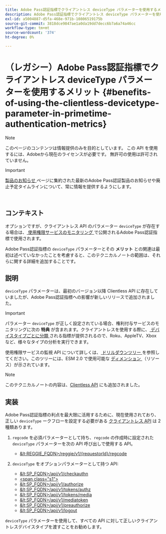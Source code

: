 ```yaml
---
title: Adobe Pass認証指標でクライアントレス deviceType パラメーターを使用するメリット
description: Adobe Pass認証指標でクライアントレス deviceType パラメーターを使用するメリット
exl-id: a5004887-d5fa-468e-971b-10806519175b
source-git-commit: 3818dce9847ae1a0da19dd7decc6b7a6a74a46cc
workflow-type: tm+mt
source-wordcount: '374'
ht-degree: 0%

---
```


# （レガシー）Adobe Pass認証指標でクライアントレス deviceType パラメーターを使用するメリット {#benefits-of-using-the-clientless-devicetype-parameter-in-primetime-authentication-metrics}

>[!NOTE]
>
>このページのコンテンツは情報提供のみを目的としています。 この API を使用するには、Adobeから現在のライセンスが必要です。 無許可の使用は許可されていません。

>[!IMPORTANT]
>
> [ 製品のお知らせ ](/help/authentication/product-announcements.md) ページに集約された最新のAdobe Pass認証製品のお知らせや廃止予定タイムラインについて、常に情報を提供するようにします。

</br>

## コンテキスト

オプションですが、クライアントレス API のパラメーター `deviceType` が存在する場合は、[ 使用権限サービスのモニタリング ](/help/authentication/integration-guide-programmers/features-premium/esm/entitlement-service-monitoring-overview.md) で公開されるAdobe Pass認証指標で使用されます。

Adobe Pass認証指標の `deviceType` パラメーターとその **メリット** との関連は最初は述べていなかったことを考慮すると、このテクニカルノートの範囲は、それらに関する詳細を追加することです。

## 説明

`deviceType` パラメーターは、最初のバージョン以降 Clientless API に存在していましたが、Adobe Pass認証指標への影響が新しいリリースで追加されました。



>[!IMPORTANT]
>
>パラメーター `deviceType` が正しく設定されている場合、権利付与サービスのモニタリングに次の **特典** が含まれます。クライアントレスを使用する際に、[ デバイスタイプごとに分類 ](/help/authentication/integration-guide-programmers/features-premium/esm/entitlement-service-monitoring-overview.md#clientless_device_type) される指標が提供されるので、Roku、AppleTV、Xbox など、様々なタイプの分析を実行できます。


使用権限サービスの監視 API について詳しくは、[ ドリルダウンツリー ](/help/authentication/integration-guide-programmers/features-premium/esm/entitlement-service-monitoring-api.md#drill-down_tree) を参照してください。このツリーには、ESM 2.0 で使用可能な [ ディメンション ](/help/authentication/integration-guide-programmers/features-premium/esm/entitlement-service-monitoring-overview.md#esm_dimensions) （リソース）が示されています。

>[!NOTE]
>
>このテクニカルノートの内容は、[Clientless API](#clientless_device_type) にも追加されました。




## 実装

Adobe Pass認証指標の利点を最大限に活用するために、現在使用されており、正しい `deviceType` ークフローを設定する必要がある [ クライアントレス API](#web_srvs_summary) は 2 種類あります。

1. `regcode` を必須パラメーターとして持ち、`regcode` の作成時に設定された `deviceType` パラメーターを次の API 呼び出しで使用する API。
   - [\&lt;REGGIE\_FQDN\>/reggie/v1/{requestorId}/regcode](#reg_serv)

1. `deviceType` をオプションパラメーターとして持つ API:
   - [\&lt;SP\_FQDN\>/api/v1/checkauthn](#check_authn_token)
   - [&lt;span class=&quot;s1&quot;>](#retrieve_authn_token)
   - [\&lt;SP\_FQDN\>/api/v1/authorize](#init_authz)
   - [\&lt;SP\_FQDN\>/api/v1/tokens/authz](#retrieve_authz_token)
   - [\&lt;SP\_FQDN\>/api/v1/tokens/media](#short_media)
   - [\&lt;SP\_FQDN\>/api/v1/mediatoken](#short_media)
   - [\&lt;SP\_FQDN\>/api/v1/preauthorize](#PreAuthZ_Resources)
   - [\&lt;SP\_FQDN\>/api/v1/logout](#init_logout)

`deviceType` パラメーターを使用して、すべての API に対して正しいクライアントレスデバイスタイプを渡すことをお勧めします。
